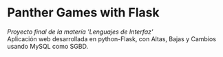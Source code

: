<h1>Panther Games with Flask</h1>
<em>Proyecto final de la matería 'Lenguajes de Interfaz'</em>
<br>
Aplicación web desarrollada en python-Flask, con Altas, Bajas y Cambios usando MySQL como SGBD.
